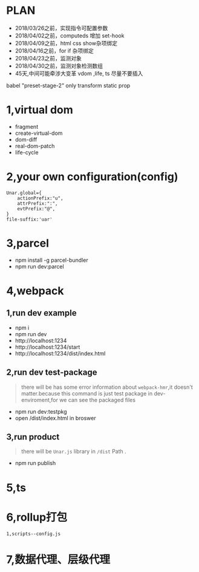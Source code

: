  
 
# PLAN
+ 2018/03/26之前，实现指令可配置参数
+ 2018/04/02之前，computeds 增加 set-hook
+ 2018/04/09之前，html css show杂项绑定
+ 2018/04/16之前，for if 杂项绑定
+ 2018/04/23之前，监测对象
+ 2018/04/30之前，监测对象检测数组
+ 45天,中间可能牵涉大变革 vdom ,life, ts 尽量不要插入


babel "preset-stage-2" only transform static prop
# 1,virtual dom
- fragment
- create-virtual-dom
- dom-diff
- real-dom-patch
- life-cycle
# 2,your own configuration(config)
    Unar.global={
        actionPrefix:"u",
        attrPrefix:":",
        evtPrefix:"@",
    }
    file-suffix:'uar'

# 3,parcel
+ npm install -g parcel-bundler
+ npm run dev:parcel
# 4,webpack
## 1,run dev example
+ npm i
+ npm run dev
+ http://localhost:1234 
+ http://localhost:1234/start
+ http://localhost:1234/dist/index.html
## 2,run dev test-package
> there will be has some error information about `webpack-hmr`,it doesn't matter.because this command is just test package  in dev-enviroment,for we can see the packaged files
+ npm run dev:testpkg
+ open /dist/index.html in broswer

## 3,run product
> there will be `Unar.js` library in `/dist` Path .
+ npm run publish

# 5,ts
# 6,rollup打包
    1,scripts--config.js
# 7,数据代理、层级代理
